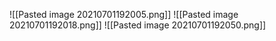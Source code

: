 ![[Pasted image 20210701192005.png]]
![[Pasted image 20210701192018.png]]
![[Pasted image 20210701192050.png]]